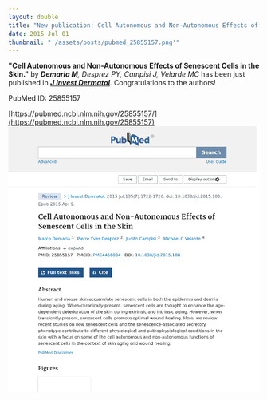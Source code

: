 ```yaml
---
layout: double
title: "New publication: Cell Autonomous and Non-Autonomous Effects of Senescent Cells in the Skin"
date: 2015 Jul 01
thumbnail: "'/assets/posts/pubmed_25855157.png'"
---
```

<strong>"Cell Autonomous and Non-Autonomous Effects of Senescent Cells in the Skin."</strong> by <em><strong>Demaria M</strong>, Desprez PY, Campisi J, Velarde MC</em>  has been just published in <em><strong><ins>J Invest Dermatol</ins></strong></em>.
Congratulations to the authors!
    
PubMed ID: 25855157
    
[https://pubmed.ncbi.nlm.nih.gov/25855157/](https://pubmed.ncbi.nlm.nih.gov/25855157)
![](/assets/posts/pubmed_25855157.png)
